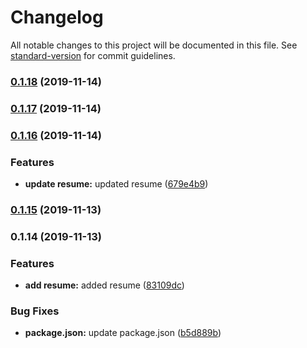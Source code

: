 # Changelog

All notable changes to this project will be documented in this file. See [standard-version](https://github.com/conventional-changelog/standard-version) for commit guidelines.

### [0.1.18](https://github.com/darylwalsh/darylresume/compare/v0.1.17...v0.1.18) (2019-11-14)

### [0.1.17](https://github.com/darylwalsh/darylresume/compare/v0.1.16...v0.1.17) (2019-11-14)

### [0.1.16](https://github.com/darylwalsh/darylresume/compare/v0.1.15...v0.1.16) (2019-11-14)


### Features

* **update resume:** updated resume ([679e4b9](https://github.com/darylwalsh/darylresume/commit/679e4b9d57b2481a9df7dfc5eee86a7c157f3ae1))

### [0.1.15](https://github.com/darylwalsh/darylresume/compare/v0.1.14...v0.1.15) (2019-11-13)

### 0.1.14 (2019-11-13)


### Features

* **add resume:** added resume ([83109dc](https://github.com/darylwalsh/darylresume/commit/83109dccb7e464d56ab8a304a072b051a077fc7e))


### Bug Fixes

* **package.json:** update package.json ([b5d889b](https://github.com/darylwalsh/darylresume/commit/b5d889b27b29c473521c0f50124b5bc097223397))
